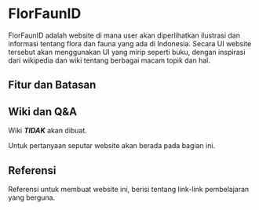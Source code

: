 # FlorFaunID

FlorFaunID adalah website di mana user akan diperlihatkan ilustrasi dan informasi tentang flora dan fauna yang ada di Indonesia.
Secara UI website tersebut akan menggunakan UI yang mirip seperti buku, dengan inspirasi dari wikipedia dan wiki tentang berbagai macam topik dan hal.

## Fitur dan Batasan


## Wiki dan Q&A

Wiki ***TIDAK*** akan dibuat.

Untuk pertanyaan seputar website akan berada pada bagian ini.

## Referensi
Referensi untuk membuat website ini, berisi tentang link-link pembelajaran yang berguna.
